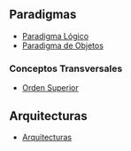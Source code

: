 Paradigmas
----------

-   [Paradigma Lógico](paradigma-logico.html)
-   [Paradigma de Objetos](paradigma-de-objetos.html)

### Conceptos Transversales

-   [Orden Superior](orden-superior.html)

Arquitecturas
-------------

-   [Arquitecturas](arquitecturas.html)

